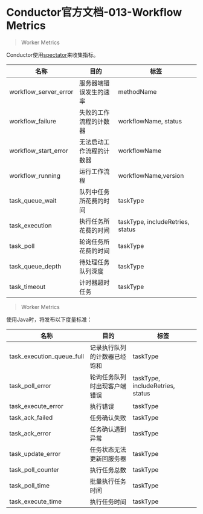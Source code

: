 # Conductor官方文档-013-Workflow Metrics

> Worker Metrics

Conductor使用[spectator](https://github.com/Netflix/spectator)来收集指标。

|名称|目的|标签|
|---|---|---|
|workflow_server_error|服务器端错误发生的速率|methodName|
|workflow_failure	|失败的工作流程的计数器|workflowName, status|
|workflow_start_error|无法启动工作流程的计数器|workflowName|
|workflow_running	|运行工作流程|workflowName,version|
|task_queue_wait|队列中任务所花费的时间|taskType|
|task_execution|执行任务所花费的时间|taskType, includeRetries, status|
|task_poll|轮询任务所花费的时间|taskType|
|task_queue_depth|待处理任务队列深度|taskType|
|task_timeout|计时器超时任务	|taskType|

> Worker Metrics

使用Java时，将发布以下度量标准：

|名称|目的|标签|
|---|---|---|
|task_execution_queue_full|记录执行队列的计数器已经饱和|taskType|
|task_poll_error|轮询任务队列时出现客户端错误|taskType, includeRetries, status|
|task_execute_error|执行错误|taskType|
|task_ack_failed|任务确认失败|taskType|
|task_ack_error|任务确认遇到异常|taskType|
|task_update_error|任务状态无法更新回服务器|taskType|
|task_poll_counter|执行任务总数|taskType|
|task_poll_time|批量执行任务时间|taskType|
|task_execute_time|执行任务时间|taskType|